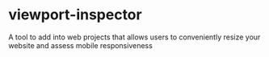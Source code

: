 # viewport-inspector
A tool to add into web projects that allows users to conveniently resize your website and assess mobile responsiveness

